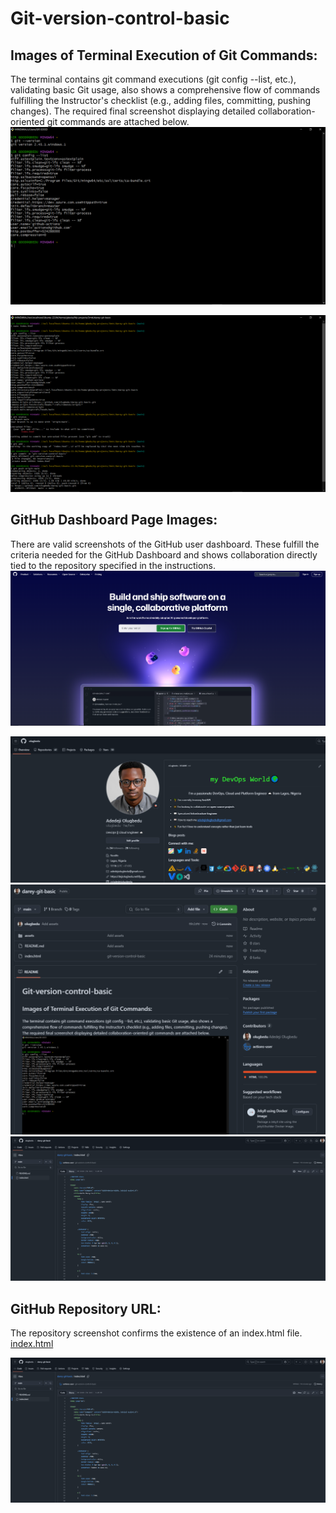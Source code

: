 # Git-version-control-basic

## Images of Terminal Execution of Git Commands:

The terminal contains git command executions (git config --list, etc.), validating basic Git usage, also shows a comprehensive flow of commands fulfilling the Instructor's checklist (e.g., adding files, committing, pushing changes).
The required final screenshot displaying detailed collaboration-oriented git commands are attached below.
![Git bash](./assets/git-bash.png)

![Git bash](./assets/git-commands2.png)

## GitHub Dashboard Page Images:
There are valid screenshots of the GitHub user dashboard. These fulfill the criteria needed for the GitHub Dashboard and shows collaboration directly tied to the repository specified in the instructions.
![](./assets/github-landing.png)

![](./assets/github-dashboard.png)
![](./assets/github-repo.png)
![](./assets/github-index.html.png)



## GitHub Repository URL:
The repository screenshot confirms the existence of an index.html file. 
[index.html](https://github.com/olugbedu/darey-git-basic/blob/main/index.html)

![](./assets/github-index.html.png)